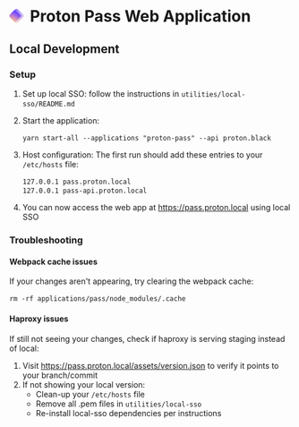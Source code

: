 # <img src="../../applications/pass/src/favicon.svg" style="vertical-align: middle; margin-right: 5px;" height="25" width="25" /> <span style="vertical-align: middle; display: inline-block">Proton Pass Web Application</span>

## Local Development

### Setup

1. Set up local SSO: follow the instructions in `utilities/local-sso/README.md`

2. Start the application:

    ```shell
    yarn start-all --applications "proton-pass" --api proton.black
    ```

3. Host configuration: The first run should add these entries to your `/etc/hosts` file:

    ```
    127.0.0.1 pass.proton.local
    127.0.0.1 pass-api.proton.local
    ```

4. You can now access the web app at https://pass.proton.local using local SSO

### Troubleshooting

#### Webpack cache issues

If your changes aren't appearing, try clearing the webpack cache:

```shell
rm -rf applications/pass/node_modules/.cache
```

#### Haproxy issues

If still not seeing your changes, check if haproxy is serving staging instead of local:

1. Visit https://pass.proton.local/assets/version.json to verify it points to your branch/commit
2. If not showing your local version:
    - Clean-up your `/etc/hosts` file
    - Remove all .pem files in `utilities/local-sso`
    - Re-install local-sso dependencies per instructions
